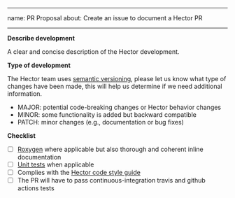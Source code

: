 
---
name: PR Proposal
about: Create an issue to document a Hector PR

---

**Describe development**

A clear and concise description of the Hector development. 


**Type of development** 

The Hector team uses [semantic versioning](https://semver.org/), please let us know what type of changes have been made, this will help us determine if we need additional information. 

* MAJOR: potential code-breaking changes or Hector behavior changes
* MINOR: some functionality is added but backward compatible
* PATCH: minor changes (e.g., documentation or bug fixes)

**Checklist**
- [ ] [Roxygen](https://roxygen2.r-lib.org/) where applicable but also thorough and coherent inline documentation 
- [ ] [Unit tests](https://r-pkgs.org/tests.html) when applicable
- [ ] Complies with the [Hector code style guide](https://jgcri.github.io/hector/articles/manual/StyleGuide.html)
- [ ] The PR will have to pass continuous-integration travis and github actions tests
